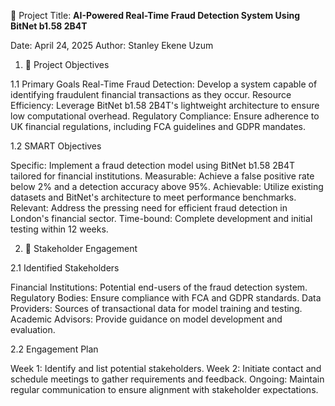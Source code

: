 📌 Project Title: **AI-Powered Real-Time Fraud Detection System Using BitNet b1.58 2B4T**

Date: April 24, 2025
Author: Stanley Ekene Uzum

1. 🎯 Project Objectives

1.1 Primary Goals
Real-Time Fraud Detection: Develop a system capable of identifying fraudulent financial transactions as they occur.
Resource Efficiency: Leverage BitNet b1.58 2B4T's lightweight architecture to ensure low computational overhead.
Regulatory Compliance: Ensure adherence to UK financial regulations, including FCA guidelines and GDPR mandates.​

1.2 SMART Objectives

Specific: Implement a fraud detection model using BitNet b1.58 2B4T tailored for financial institutions.
Measurable: Achieve a false positive rate below 2% and a detection accuracy above 95%.
Achievable: Utilize existing datasets and BitNet's architecture to meet performance benchmarks.
Relevant: Address the pressing need for efficient fraud detection in London's financial sector.
Time-bound: Complete development and initial testing within 12 weeks.​

2. 👥 Stakeholder Engagement

2.1 Identified Stakeholders

Financial Institutions: Potential end-users of the fraud detection system.
Regulatory Bodies: Ensure compliance with FCA and GDPR standards.
Data Providers: Sources of transactional data for model training and testing.
Academic Advisors: Provide guidance on model development and evaluation.​

2.2 Engagement Plan

Week 1: Identify and list potential stakeholders.
Week 2: Initiate contact and schedule meetings to gather requirements and feedback.
Ongoing: Maintain regular communication to ensure alignment with stakeholder expectations.​
